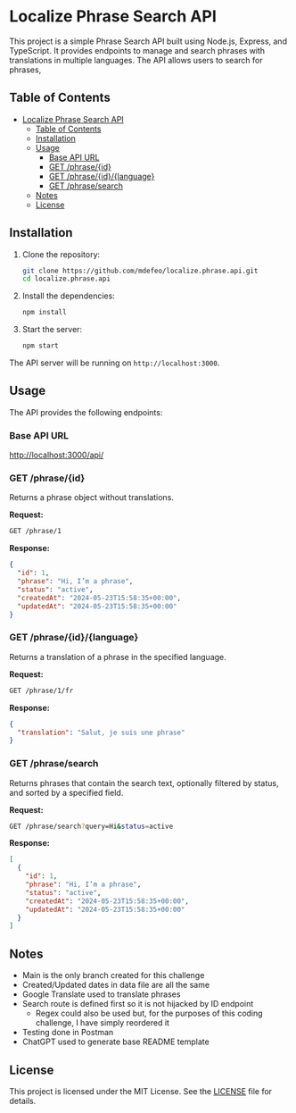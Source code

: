 # Localize Phrase Search API

This project is a simple Phrase Search API built using Node.js, Express, and TypeScript. It provides endpoints to manage and search phrases with translations in multiple languages. The API allows users to search for phrases,

## Table of Contents

- [Localize Phrase Search API](#localize-phrase-search-api)
  - [Table of Contents](#table-of-contents)
  - [Installation](#installation)
  - [Usage](#usage)
    - [Base API URL](#base-api-url)
    - [GET /phrase/{id}](#get-phraseid)
    - [GET /phrase/{id}/{language}](#get-phraseidlanguage)
    - [GET /phrase/search](#get-phrasesearch)
  - [Notes](#notes)
  - [License](#license)

## Installation

1. Clone the repository:

   ```sh
   git clone https://github.com/mdefeo/localize.phrase.api.git
   cd localize.phrase.api
   ```

2. Install the dependencies:

   ```sh
   npm install
   ```

3. Start the server:

   ```sh
   npm start
   ```

The API server will be running on `http://localhost:3000`.

## Usage

The API provides the following endpoints:

### Base API URL

[http://localhost:3000/api/](http://localhost:3000/api/)

### GET /phrase/{id}

Returns a phrase object without translations.

**Request:**

```sh
GET /phrase/1
```

**Response:**

```json
{
  "id": 1,
  "phrase": "Hi, I’m a phrase",
  "status": "active",
  "createdAt": "2024-05-23T15:58:35+00:00",
  "updatedAt": "2024-05-23T15:58:35+00:00"
}
```

### GET /phrase/{id}/{language}

Returns a translation of a phrase in the specified language.

**Request:**

```sh
GET /phrase/1/fr
```

**Response:**

```json
{
  "translation": "Salut, je suis une phrase"
}
```

### GET /phrase/search

Returns phrases that contain the search text, optionally filtered by status, and sorted by a specified field.

**Request:**

```sh
GET /phrase/search?query=Hi&status=active
```

**Response:**

```json
[
  {
    "id": 1,
    "phrase": "Hi, I’m a phrase",
    "status": "active",
    "createdAt": "2024-05-23T15:58:35+00:00",
    "updatedAt": "2024-05-23T15:58:35+00:00"
  }
]
```

## Notes

- Main is the only branch created for this challenge
- Created/Updated dates in data file are all the same
- Google Translate used to translate phrases
- Search route is defined first so it is not hijacked by ID endpoint
  - Regex could also be used but, for the purposes of this coding challenge, I have simply reordered it
- Testing done in Postman
- ChatGPT used to generate base README template

## License

This project is licensed under the MIT License. See the [LICENSE](LICENSE) file for details.
